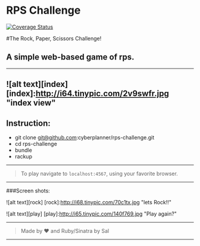 # RPS Challenge
[![Coverage Status](https://coveralls.io/repos/github/makersacademy/rps-challenge/badge.svg?branch=zdajani)](https://coveralls.io/github/makersacademy/rps-challenge?branch=zdajani)

#The Rock, Paper, Scissors Challenge!
## A simple web-based game of rps.
-----
![alt text][index]
[index]:http://i64.tinypic.com/2v9swfr.jpg "index view"
-------
## Instruction:
* git clone git@github.com:cyberplanner/rps-challenge.git
* cd rps-challenge
* bundle
* rackup
____

>To play navigate to `localhost:4567`, using your favorite browser.

------

###Screen shots:

<!-- ![alt text][new-game]
[new-game]:http://i67.tinypic.com/2q0vldx.jpg "Start a new Game!" -->

![alt text][rock]
[rock]:http://i68.tinypic.com/70c1tx.jpg "lets Rock!!"

![alt text][play]
[play]:http://i65.tinypic.com/140f769.jpg "Play again?"

-----
> Made by :heart: and Ruby/Sinatra by Sal
-----
